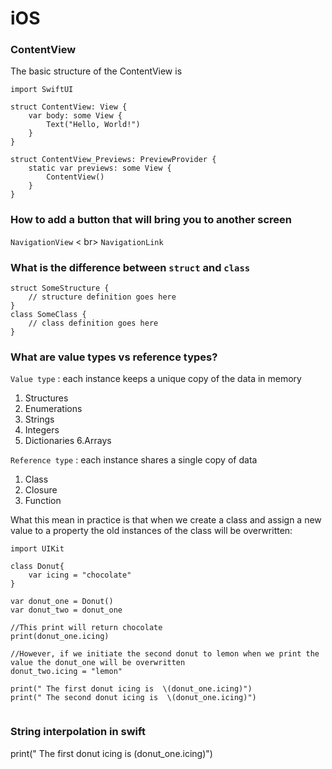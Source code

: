 # iOS




### ContentView

The basic structure of the ContentView is 

```
import SwiftUI

struct ContentView: View {
    var body: some View {
        Text("Hello, World!")
    }
}

struct ContentView_Previews: PreviewProvider {
    static var previews: some View {
        ContentView()
    }
}

```


### How to add a button that will bring you to another screen 

```NavigationView``` < br>
```NavigationLink```

### What is the difference between ```struct``` and ```class```

```
struct SomeStructure {
    // structure definition goes here
}
class SomeClass {
    // class definition goes here
}
```

### What are value types vs reference types?

```Value type``` : each instance keeps a unique copy of the data in memory  


  1. Structures
  2. Enumerations
  3. Strings
  4. Integers
  5. Dictionaries
  6.Arrays


```Reference type``` : each instance shares a single copy of data


  1. Class
  2. Closure
  3. Function

What this mean in practice is that when we create a class and assign a new value to a property the old instances of the class will be overwritten:

```
import UIKit 

class Donut{
    var icing = "chocolate"
}

var donut_one = Donut()
var donut_two = donut_one

//This print will return chocolate
print(donut_one.icing)

//However, if we initiate the second donut to lemon when we print the value the donut_one will be overwritten 
donut_two.icing = "lemon"

print(" The first donut icing is  \(donut_one.icing)")
print(" The second donut icing is  \(donut_one.icing)")


```
 
 
 ### String interpolation in swift
 
 print(" The first donut icing is  \(donut_one.icing)")
